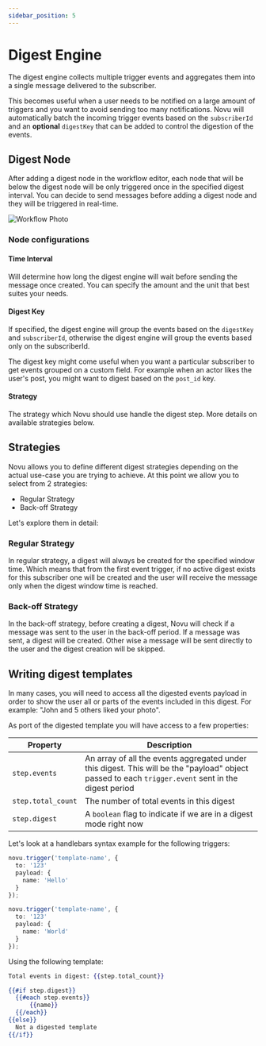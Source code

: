 ```yaml
---
sidebar_position: 5
---
```


# Digest Engine

The digest engine collects multiple trigger events and aggregates them into a single message delivered to the subscriber.

This becomes useful when a user needs to be notified on a large amount of triggers and you want to avoid sending too many notifications. Novu will automatically batch the incoming trigger events based on the `subscriberId` and an **optional** `digestKey` that can be added to control the digestion of the events.

## Digest Node

After adding a digest node in the workflow editor, each node that will be below the digest node will be only triggered once in the specified digest interval. You can decide to send messages before adding a digest node and they will be triggered in real-time.

![Workflow Photo](/img/digest-flow.png)

### Node configurations

#### Time Interval

Will determine how long the digest engine will wait before sending the message once created. You can specify the amount and the unit that best suites your needs.

#### Digest Key

If specified, the digest engine will group the events based on the `digestKey` and `subscriberId`, otherwise the digest engine will group the events based only on the subscriberId.

The digest key might come useful when you want a particular subscriber to get events grouped on a custom field. For example when an actor likes the user's post, you might want to digest based on the `post_id` key.

#### Strategy

The strategy which Novu should use handle the digest step. More details on available strategies below.

## Strategies

Novu allows you to define different digest strategies depending on the actual use-case you are trying to achieve. At this point we allow you to select from 2 strategies:

- Regular Strategy
- Back-off Strategy

Let's explore them in detail:

### Regular Strategy

In regular strategy, a digest will always be created for the specified window time. Which means that from the first event trigger, if no active digest exists for this subscriber one will be created and the user will receive the message only when the digest window time is reached.

### Back-off Strategy

In the back-off strategy, before creating a digest, Novu will check if a message was sent to the user in the back-off period. If a message was sent, a digest will be created. Other wise a message will be sent directly to the user and the digest creation will be skipped.

## Writing digest templates

In many cases, you will need to access all the digested events payload in order to show the user all or parts of the events included in this digest. For example: "John and 5 others liked your photo".

As port of the digested template you will have access to a few properties:

| Property | Description |
| -------- | ----------- |
| `step.events` | An array of all the events aggregated under this digest. This will be the "payload" object passed to each `trigger.event` sent in the digest period |
| `step.total_count` | The number of total events in this digest |
| `step.digest` | A `boolean` flag to indicate if we are in a digest mode right now |

Let's look at a handlebars syntax example for the following triggers:

```typescript
novu.trigger('template-name', {
  to: '123'
  payload: {
    name: 'Hello'
  }
});

novu.trigger('template-name', {
  to: '123'
  payload: {
    name: 'World'
  }
});
```

Using the following template:

```handlebars
Total events in digest: {{step.total_count}}

{{#if step.digest}}
  {{#each step.events}}
      {{name}}
  {{/each}}
{{else}}
  Not a digested template
{{/if}}
```
